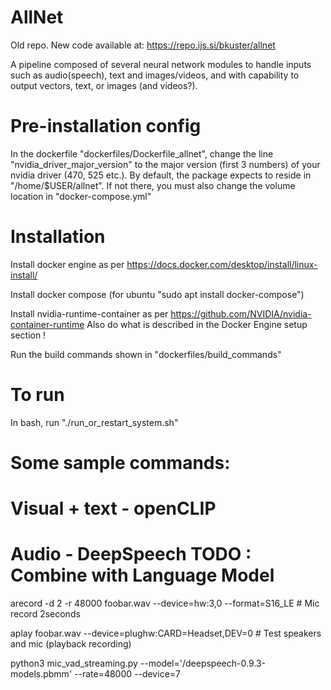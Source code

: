 # AllNet

Old repo. New code available at:
https://repo.ijs.si/bkuster/allnet



A pipeline composed of several neural network modules to handle inputs such as audio(speech), text and images/videos, and with capability to output vectors, text, or images (and videos?).

# Pre-installation config
In the dockerfile "dockerfiles/Dockerfile_allnet", change the line "nvidia_driver_major_version" to the major version (first 3 numbers) of your nvidia driver (470, 525 etc.).
By default, the package expects to reside in "/home/$USER/allnet". If not there, you must also change the volume location in "docker-compose.yml"

# Installation
Install docker engine as per 
https://docs.docker.com/desktop/install/linux-install/

Install docker compose (for ubuntu "sudo apt install docker-compose")

Install nvidia-runtime-container as per
https://github.com/NVIDIA/nvidia-container-runtime
Also do what is described in the Docker Engine setup section !

Run the build commands shown in "dockerfiles/build_commands"

# To run
In bash, run "./run_or_restart_system.sh"

# Some sample commands:

# Visual + text - openCLIP

# Audio - DeepSpeech TODO : Combine with Language Model

arecord -d 2 -r 48000 foobar.wav --device=hw:3,0 --format=S16_LE # Mic record 2seconds

aplay foobar.wav --device=plughw:CARD=Headset,DEV=0 # Test speakers and mic (playback recording)

python3 mic_vad_streaming.py --model='/deepspeech-0.9.3-models.pbmm' --rate=48000 --device=7
